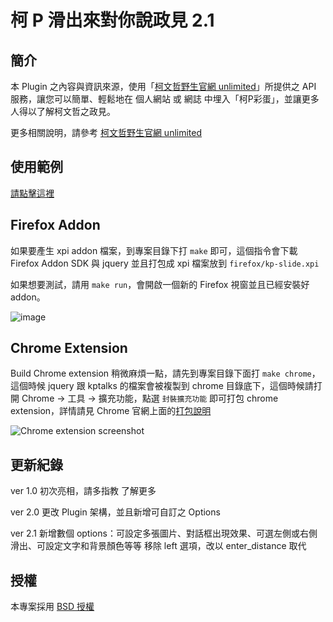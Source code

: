# 柯 P 滑出來對你說政見 2.1


## 簡介

本 Plugin 之內容與資訊來源，使用「[柯文哲野生官網 unlimited](http://unlimited.kptaipei.tw/)」所提供之 API 服務，讓您可以簡單、輕鬆地在 個人網站 或 網誌 中埋入「柯P彩蛋」，並讓更多人得以了解柯文哲之政見。

更多相關說明，請參考 [柯文哲野生官網 unlimited](http://unlimited.kptaipei.tw/)


## 使用範例

[請點擊這裡](http://goooooooogle.github.io/kp/)


## Firefox Addon

如果要產生 xpi addon 檔案，到專案目錄下打 `make` 即可，這個指令會下載 Firefox Addon SDK 與 jquery 並且打包成 xpi 檔案放到 `firefox/kp-slide.xpi`

如果想要測試，請用 `make run`，會開啟一個新的 Firefox 視窗並且已經安裝好 addon。


![image](http://i.imgur.com/43Mm5gW.png)

## Chrome Extension

Build Chrome extension 稍微麻煩一點，請先到專案目錄下面打 `make chrome`，這個時候 jquery 跟 kptalks 的檔案會被複製到 chrome 目錄底下，這個時候請打開 Chrome -> 工具 -> 擴充功能，點選 `封裝擴充功能` 即可打包 chrome extension，詳情請見 Chrome 官網上面的[打包說明](https://developer.chrome.com/extensions/packaging)

![Chrome extension screenshot](http://i.imgur.com/XFQASSG.png)

## 更新紀錄

ver 1.0 初次亮相，請多指教 了解更多

ver 2.0 更改 Plugin 架構，並且新增可自訂之 Options

ver 2.1 新增數個 options：可設定多張圖片、對話框出現效果、可選左側或右側滑出、可設定文字和背景顏色等等
移除 left 選項，改以 enter_distance 取代


## 授權

本專案採用 [BSD 授權](https://github.com/goooooooogle/kp/blob/gh-pages/LICENSE)
